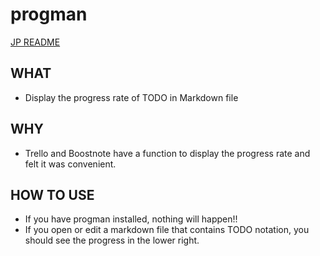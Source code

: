 # progman

[JP README](./README.md)

## WHAT

- Display the progress rate of TODO in Markdown file

## WHY

- Trello and Boostnote have a function to display the progress rate and felt it was convenient.

## HOW TO USE

- If you have progman installed, nothing will happen!!
- If you open or edit a markdown file that contains TODO notation, you should see the progress in the lower right.
